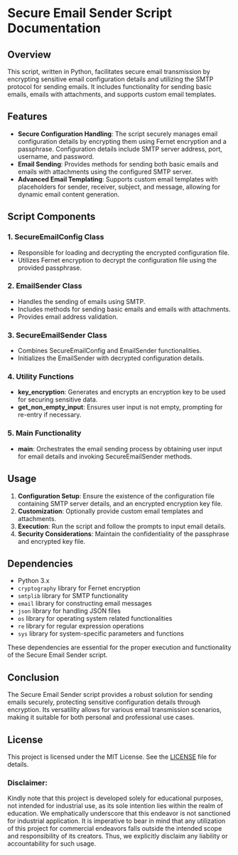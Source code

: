 # Secure Email Sender Script Documentation

## Overview
This script, written in Python, facilitates secure email transmission by encrypting sensitive email configuration details and utilizing the SMTP protocol for sending emails. It includes functionality for sending basic emails, emails with attachments, and supports custom email templates.

## Features
- **Secure Configuration Handling**: The script securely manages email configuration details by encrypting them using Fernet encryption and a passphrase. Configuration details include SMTP server address, port, username, and password.
- **Email Sending**: Provides methods for sending both basic emails and emails with attachments using the configured SMTP server.
- **Advanced Email Templating**: Supports custom email templates with placeholders for sender, receiver, subject, and message, allowing for dynamic email content generation.

## Script Components

### 1. SecureEmailConfig Class
- Responsible for loading and decrypting the encrypted configuration file.
- Utilizes Fernet encryption to decrypt the configuration file using the provided passphrase.

### 2. EmailSender Class
- Handles the sending of emails using SMTP.
- Includes methods for sending basic emails and emails with attachments.
- Provides email address validation.

### 3. SecureEmailSender Class
- Combines SecureEmailConfig and EmailSender functionalities.
- Initializes the EmailSender with decrypted configuration details.

### 4. Utility Functions
- **key_encryption**: Generates and encrypts an encryption key to be used for securing sensitive data.
- **get_non_empty_input**: Ensures user input is not empty, prompting for re-entry if necessary.

### 5. Main Functionality
- **main**: Orchestrates the email sending process by obtaining user input for email details and invoking SecureEmailSender methods.

## Usage
1. **Configuration Setup**: Ensure the existence of the configuration file containing SMTP server details, and an encrypted encryption key file.
2. **Customization**: Optionally provide custom email templates and attachments.
3. **Execution**: Run the script and follow the prompts to input email details.
4. **Security Considerations**: Maintain the confidentiality of the passphrase and encrypted key file.

## Dependencies
- Python 3.x
- `cryptography` library for Fernet encryption
- `smtplib` library for SMTP functionality
- `email` library for constructing email messages
- `json` library for handling JSON files
- `os` library for operating system related functionalities
- `re` library for regular expression operations
- `sys` library for system-specific parameters and functions

These dependencies are essential for the proper execution and functionality of the Secure Email Sender script.

## Conclusion
The Secure Email Sender script provides a robust solution for sending emails securely, protecting sensitive configuration details through encryption. Its versatility allows for various email transmission scenarios, making it suitable for both personal and professional use cases.

## **License**
This project is licensed under the MIT License. See the [LICENSE](https://github.com/kavineksith/Automating-Daily-IT-Operations-with-Python-Integration/blob/main/LICENSE) file for details.

### **Disclaimer:**
Kindly note that this project is developed solely for educational purposes, not intended for industrial use, as its sole intention lies within the realm of education. We emphatically underscore that this endeavor is not sanctioned for industrial application. It is imperative to bear in mind that any utilization of this project for commercial endeavors falls outside the intended scope and responsibility of its creators. Thus, we explicitly disclaim any liability or accountability for such usage.